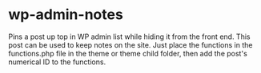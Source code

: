 # wp-admin-notes
Pins a post up top in WP admin list while hiding it from the front end. This post can be 
used to keep notes on the site. Just place the functions in the functions.php file in the
theme or theme child folder, then add the post's numerical ID to the functions.
